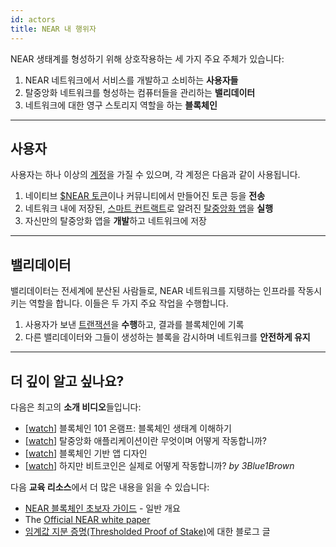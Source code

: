 ```yaml
---
id: actors
title: NEAR 내 행위자
---
```


NEAR 생태계를 형성하기 위해 상호작용하는 세 가지 주요 주체가 있습니다:
1. NEAR 네트워크에서 서비스를 개발하고 소비하는 **사용자들**
2. 탈중앙화 네트워크를 형성하는 컴퓨터들을 관리하는 **밸리데이터**
3. 네트워크에 대한 영구 스토리지 역할을 하는 **블록체인**

<!-- To set the stage, we're building a "base-layer blockchain," or a layer-one, meaning that it's on the same level of the ecosystem as projects like Ethereum or Cosmos. That means everything in the ecosystem is built on the NEAR blockchain, including your application. -->

<hr className="subsection" />

## 사용자
사용자는 하나 이상의 [계정](./accounts/introduction.md)을 가질 수 있으며, 각 계정은 다음과 같이 사용됩니다.

1. 네이티브 [$NEAR 토큰](token.md)이나 커뮤니티에서 만들어진 토큰 등을 **전송**
2. 네트워크 내에 저장된, [스마트 컨트랙트](./accounts/smartcontract.md)로 알려진 [탈중앙화 앱](https://awesomenear.com)을 **실행**
3. 자신만의 탈중앙화 앱을 **개발**하고 네트워크에 저장

<hr className="subsection" />

## 밸리데이터
밸리데이터는 전세계에 분산된 사람들로, NEAR 네트워크를 지탱하는 인프라를 작동시키는 역할을 합니다. 이들은 두 가지 주요 작업을 수행합니다.

1. 사용자가 보낸 [트랜잭션](transactions/overview.md)을 **수행**하고, 결과를 블록체인에 기록
2. 다른 밸리데이터와 그들이 생성하는 블록을 감시하며 네트워크를 **안전하게 유지**

---

## 더 깊이 알고 싶나요?
다음은 최고의 **소개 비디오**들입니다:
- [[watch](https://www.youtube.com/watch?v=Y21YtLzGbH0&feature=youtu.b&t=2656)] 블록체인 101 온램프: 블록체인 생태계 이해하기
- [[watch](https://www.youtube.com/watch?v=Gd-aNfDqgQY&feature=youtu.be&t=1100)] 탈중앙화 애플리케이션이란 무엇이며 어떻게 작동합니까?
- [[watch](https://www.youtube.com/watch?v=Y21YtLzGbH0&feature=youtu.b&t=2656)] 블록체인 기반 앱 디자인
- [[watch](https://www.youtube.com/watch?v=bBC-nXj3Ng4)] 하지만 비트코인은 실제로 어떻게 작동합니까? *by 3Blue1Brown*

다음 **교육 리소스**에서 더 많은 내용을 읽을 수 있습니다:
- [NEAR 블록체인 초보자 가이드](https://near.org/blog/the-beginners-guide-to-the-near-blockchain/) - 일반 개요
- The [Official NEAR white paper](https://pages.near.org/papers/the-official-near-white-paper/#design-principles)
- [임계값 지분 증명(Thresholded Proof of Stake)](https://near.org/blog/thresholded-proof-of-stake/)에 대한 블로그 글
